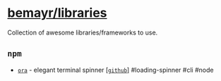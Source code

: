 # [bemayr/libraries](github.com/bemayr/libraries)
Collection of awesome libraries/frameworks to use.

## `npm`
- [`ora`](https://www.npmjs.com/package/ora) - elegant terminal spinner [[`github`]](https://github.com/sindresorhus/ora) #loading-spinner #cli #node
